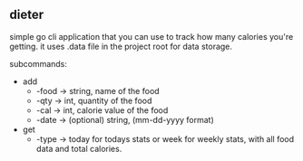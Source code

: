 ## dieter
simple go cli application that you can use to track how many calories you're getting. it uses .data file in the project root for data storage.

subcommands:
* add
    * -food -> string, name of the food
    * -qty -> int, quantity of the food
    * -cal -> int, calorie value of the food
    * -date -> (optional) string, (mm-dd-yyyy format) 
* get
    * -type -> today for todays stats or week for weekly stats, with all food data and total calories.